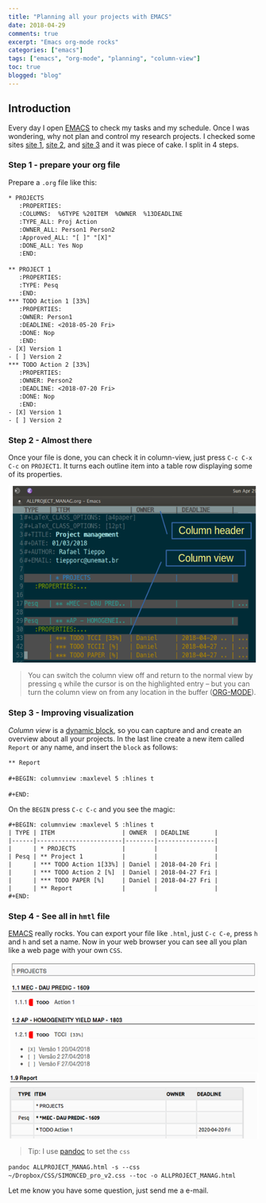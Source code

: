 ```yaml
---
title: "Planning all your projects with EMACS"
date: 2018-04-29
comments: true
excerpt: "Emacs org-mode rocks"
categories: ["emacs"]
tags: ["emacs", "org-mode", "planning", "column-view"]
toc: true
blogged: "blog"
---
```


## Introduction

Every day I open [EMACS](https://www.gnu.org/software/emacs/) to check
my tasks and my schedule. Once I was wondering, why not plan and control
my research projects. I checked some sites
[site 1](https://www.devalot.com/articles/2008/07/project-planning),
[site 2](https://medium.com/@mwfogleman/implementing-a-second-brain-in-emacs-and-org-mode-ef0e44fb7ca5),
and
[site 3](https://orgmode.org/worg/org-tutorials/org-column-view-tutorial.html)
and it was piece of cake. I split in 4 steps.

### Step 1 - prepare your org file

Prepare a `.org` file like this:

```
* PROJECTS 
   :PROPERTIES:
   :COLUMNS:  %6TYPE %20ITEM  %OWNER  %13DEADLINE
   :TYPE_ALL: Proj Action
   :OWNER_ALL: Person1 Person2
   :Approved_ALL: "[ ]" "[X]"
   :DONE_ALL: Yes Nop
   :END:

** PROJECT 1
   :PROPERTIES:
   :TYPE: Pesq
   :END:
*** TODO Action 1 [33%]
   :PROPERTIES:
   :OWNER: Person1
   :DEADLINE: <2018-05-20 Fri>
   :DONE: Nop
   :END:
- [X] Version 1 
- [ ] Version 2 
*** TODO Action 2 [33%]
   :PROPERTIES:
   :OWNER: Person2
   :DEADLINE: <2018-07-20 Fri>
   :DONE: Nop
   :END:
- [X] Version 1 
- [ ] Version 2 
 ```

### Step 2 - Almost there

Once your file is done, you can check it in column-view, just press `C-c C-x C-c`
on `PROJECT1`. It turns each outline item into a table row displaying
some of its properties. 

<img src="/post/pics/2018_04_29_columnview.png" title=''>

>You can switch the column view off and return to the normal view by
>pressing `q` while the cursor is on the highlighted entry – but you can
>turn the column view on from any location in the buffer ([ORG-MODE](https://orgmode.org/worg/org-tutorials/org-column-view-tutorial.html)).

### Step 3 - Improving visualization

*Column view* is a
[dynamic block](https://www.gnu.org/software/emacs/manual/html_node/org/Dynamic-blocks.html#Dynamic-blocks),
so you can capture and and create an overview about all your
projects. In the last line create a new item called `Report` or any
name, and insert the `block` as follows:

```
** Report

#+BEGIN: columnview :maxlevel 5 :hlines t

#+END:
```

On the `BEGIN` press `C-c C-c` and you see the magic:

```
#+BEGIN: columnview :maxlevel 5 :hlines t
| TYPE | ITEM                   | OWNER  | DEADLINE       |
|------|------------------------|--------|----------------|
|      | * PROJECTS             |        |                |
| Pesq | ** Project 1           |        |                |
|      | *** TODO Action 1[33%] | Daniel | 2018-04-20 Fri |
|      | *** TODO Action 2 [%]  | Daniel | 2018-04-27 Fri |
|      | *** TODO PAPER [%]     | Daniel | 2018-04-27 Fri |
|      | ** Report              |        |                |
#+END:

```

### Step 4 - See all in `hmtl` file

[EMACS](https://www.gnu.org/software/emacs/) really rocks. You can
export your file like `.html`, just `C-c C-e`, press `h` and `h` and set
a name. Now in your web browser you can see all you plan like a web page
with your own `CSS`. 

<img src="/post/pics/2018_04_29_hmtlreport.png" title=''>


> Tip: I use [pandoc](https://pandoc.org/) to set the `css`

`pandoc ALLPROJECT_MANAG.html -s --css ~/Dropbox/CSS/SIMONCED_pro_v2.css --toc -o ALLPROJECT_MANAG.html`

Let me know you have some question, just send me a e-mail.


